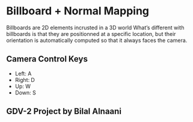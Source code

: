# Billboard + Normal Mapping

Billboards are 2D elements incrusted in a 3D world
What’s different with billboards is that they are positionned at a specific location, 
but their orientation is automatically computed so that it always faces the camera.

## Camera Control Keys
* Left: A
* Right: D
* Up: W
* Down: S

## GDV-2 Project by Bilal Alnaani
